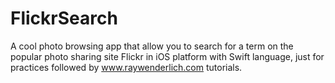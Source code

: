 # FlickrSearch
A cool photo browsing app that allow you to search for a term on the popular photo sharing site Flickr in iOS platform with Swift language, just for practices followed by www.raywenderlich.com tutorials.
